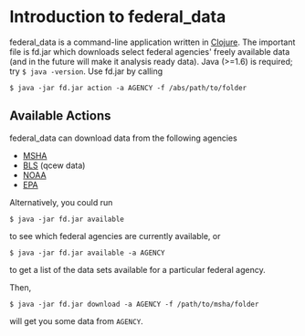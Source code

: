 # Introduction to federal_data

federal_data is a command-line application written in [Clojure](http://clojure.org/).  The important file is fd.jar which downloads select federal agencies' freely available data (and in the future will make it analysis ready data).  Java (>=1.6) is required; try `$ java -version`.  Use fd.jar by calling

```
$ java -jar fd.jar action -a AGENCY -f /abs/path/to/folder
```

## Available Actions

federal_data can download data from the following agencies
* [MSHA](http://www.msha.gov/STATS/PART50/p50y2k/p50y2k.HTM)
* [BLS](http://www.bls.gov/cew/datatoc.htm) (qcew data)
* [NOAA](http://www.ncdc.noaa.gov/data-access)
* [EPA](http://aqsdr1.epa.gov/aqsweb/aqstmp/airdata/download_files.html)

Alternatively, you could run

```
$ java -jar fd.jar available
```

to see which federal agencies are currently available, or

```
$ java -jar fd.jar available -a AGENCY
```

to get a list of the data sets available for a particular federal agency.

Then,

```
$ java -jar fd.jar download -a AGENCY -f /path/to/msha/folder
```

will get you some data from `AGENCY`.